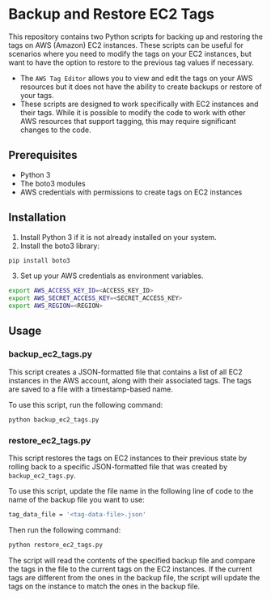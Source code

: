 # Backup and Restore EC2 Tags
This repository contains two Python scripts for backing up and restoring the tags on AWS (Amazon) EC2 instances. These scripts can be useful for scenarios where you need to modify the tags on your EC2 instances, but want to have the option to restore to the previous tag values if necessary.

- The `AWS Tag Editor` allows you to view and edit the tags on your AWS resources but it does not have the ability to create backups or restore of your tags.
- These scripts are designed to work specifically with EC2 instances and their tags. While it is possible to modify the code to work with other AWS resources that support tagging, this may require significant changes to the code.

## Prerequisites
- Python 3
- The boto3 modules
- AWS credentials with permissions to create tags on EC2 instances

## Installation
1. Install Python 3 if it is not already installed on your system.
2. Install the boto3 library:
```bash
pip install boto3
```
3. Set up your AWS credentials as environment variables.
```bash
export AWS_ACCESS_KEY_ID=<ACCESS_KEY_ID>
export AWS_SECRET_ACCESS_KEY=<SECRET_ACCESS_KEY>
export AWS_REGION=<REGION>
```

## Usage
### backup_ec2_tags.py
This script creates a JSON-formatted file that contains a list of all EC2 instances in the AWS account, along with their associated tags. The tags are saved to a file with a timestamp-based name.

To use this script, run the following command:
```bash
python backup_ec2_tags.py
```

### restore_ec2_tags.py
This script restores the tags on EC2 instances to their previous state by rolling back to a specific JSON-formatted file that was created by `backup_ec2_tags.py`.

To use this script, update the file name in the following line of code to the name of the backup file you want to use:
```bash
tag_data_file = '<tag-data-file>.json'
```

Then run the following command:
```bash
python restore_ec2_tags.py
```

The script will read the contents of the specified backup file and compare the tags in the file to the current tags on the EC2 instances. If the current tags are different from the ones in the backup file, the script will update the tags on the instance to match the ones in the backup file.
